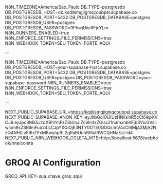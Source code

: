 N8N_TIMEZONE=America/Sao_Paulo
DB_TYPE=postgresdb
DB_POSTGRESDB_HOST=db.kqdilsmgjlgmqcoubpel.supabase.co
DB_POSTGRESDB_PORT=5432
DB_POSTGRESDB_DATABASE=postgres
DB_POSTGRESDB_USER=postgres
DB_POSTGRESDB_PASSWORD=0PbwjUiioRFjcYLm
N8N_RUNNERS_ENABLED=true
N8N_ENFORCE_SETTINGS_FILE_PERMISSIONS=true
N8N_WEBHOOK_TOKEN=SEU_TOKEN_FORTE_AQUI


--


N8N_TIMEZONE=America/Sao_Paulo
DB_TYPE=postgresdb
DB_POSTGRESDB_HOST=your-supabase-host.supabase.co
DB_POSTGRESDB_PORT=5432
DB_POSTGRESDB_DATABASE=postgres
DB_POSTGRESDB_USER=postgres
DB_POSTGRESDB_PASSWORD=your-supabase-password
N8N_RUNNERS_ENABLED=true
N8N_ENFORCE_SETTINGS_FILE_PERMISSIONS=true
N8N_WEBHOOK_TOKEN=SEU_TOKEN_FORTE_AQUI


--


NEXT_PUBLIC_SUPABASE_URL=https://kqdilsmgjlgmqcoubpel.supabase.co
NEXT_PUBLIC_SUPABASE_ANON_KEY=eyJhbGciOiJIUzI1NiIsInR5cCI6IkpXVCJ9.eyJpc3MiOiJzdXBhYmFzZSIsInJlZiI6ImtxZGlsc21namxnbXFjb3VicGVsIiwicm9sZSI6ImFub24iLCJpYXQiOjE3NTY0OTE0ODQsImV4cCI6MjA3MjA2NzQ4NH0.vEI6xTFxM8wyhpBL2gRaBUuhBt8ulRWCQHNaEJj-ld4
NEXT_PUBLIC_N8N_WEBHOOK_COLETA_MTE=http://localhost:5678/webhook/mte/coleta

# GROQ AI Configuration
GROQ_API_KEY=sua_chave_groq_aqui
